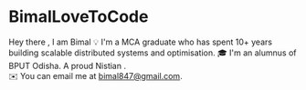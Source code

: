 # BimalLoveToCode
Hey there , I am Bimal 
💡  I'm a MCA graduate who has spent 10+ years building scalable distributed systems and optimisation.                                                                           🎓  I'm an alumnus of BPUT Odisha. A proud Nistian .                                                                                                                            
✉️  You can email me at bimal847@gmail.com.
